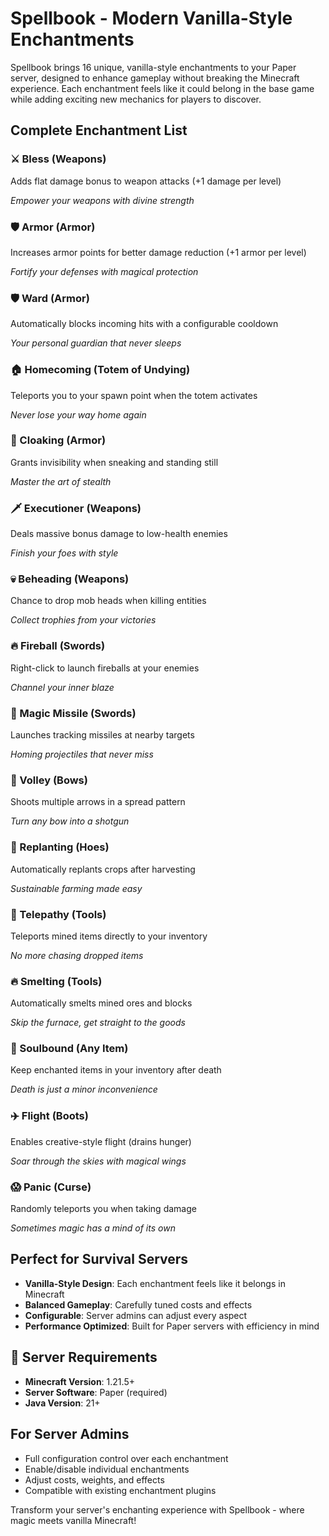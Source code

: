 # Spellbook - Modern Vanilla-Style Enchantments

Spellbook brings 16 unique, vanilla-style enchantments to your Paper server, designed to enhance gameplay without breaking the Minecraft experience. Each enchantment feels like it could belong in the base game while adding exciting new mechanics for players to discover.

## Complete Enchantment List

### ⚔️ Bless (Weapons)

Adds flat damage bonus to weapon attacks (+1 damage per level)

_Empower your weapons with divine strength_

### 🛡️ Armor (Armor)

Increases armor points for better damage reduction (+1 armor per level)

_Fortify your defenses with magical protection_

### 🛡️ Ward (Armor)

Automatically blocks incoming hits with a configurable cooldown

_Your personal guardian that never sleeps_

### 🏠 Homecoming (Totem of Undying)

Teleports you to your spawn point when the totem activates

_Never lose your way home again_

### 🫥 Cloaking (Armor)

Grants invisibility when sneaking and standing still

_Master the art of stealth_

### 🗡️ Executioner (Weapons)

Deals massive bonus damage to low-health enemies

_Finish your foes with style_

### 💀 Beheading (Weapons)

Chance to drop mob heads when killing entities

_Collect trophies from your victories_

### 🔥 Fireball (Swords)

Right-click to launch fireballs at your enemies

_Channel your inner blaze_

### 🎯 Magic Missile (Swords)

Launches tracking missiles at nearby targets

_Homing projectiles that never miss_

### 🏹 Volley (Bows)

Shoots multiple arrows in a spread pattern

_Turn any bow into a shotgun_

### 🌱 Replanting (Hoes)

Automatically replants crops after harvesting

_Sustainable farming made easy_

### 📡 Telepathy (Tools)

Teleports mined items directly to your inventory

_No more chasing dropped items_

### 🔥 Smelting (Tools)

Automatically smelts mined ores and blocks

_Skip the furnace, get straight to the goods_

### 👻 Soulbound (Any Item)

Keep enchanted items in your inventory after death

_Death is just a minor inconvenience_

### ✈️ Flight (Boots)

Enables creative-style flight (drains hunger)

_Soar through the skies with magical wings_

### 😱 Panic (Curse)

Randomly teleports you when taking damage

_Sometimes magic has a mind of its own_

## Perfect for Survival Servers

* **Vanilla-Style Design**: Each enchantment feels like it belongs in Minecraft
* **Balanced Gameplay**: Carefully tuned costs and effects
* **Configurable**: Server admins can adjust every aspect
* **Performance Optimized**: Built for Paper servers with efficiency in mind

## 🔧 Server Requirements

* **Minecraft Version**: 1.21.5+
* **Server Software**: Paper (required)
* **Java Version**: 21+

## For Server Admins

* Full configuration control over each enchantment
* Enable/disable individual enchantments
* Adjust costs, weights, and effects
* Compatible with existing enchantment plugins

Transform your server's enchanting experience with Spellbook - where magic meets vanilla Minecraft!
